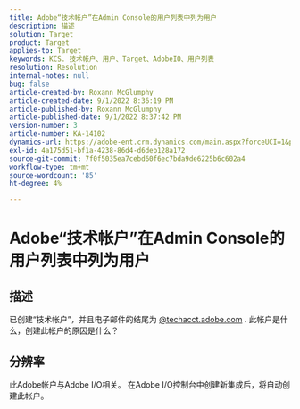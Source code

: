 ```yaml
---
title: Adobe“技术帐户”在Admin Console的用户列表中列为用户
description: 描述
solution: Target
product: Target
applies-to: Target
keywords: KCS. 技术帐户、用户、Target、AdobeIO、用户列表
resolution: Resolution
internal-notes: null
bug: false
article-created-by: Roxann McGlumphy
article-created-date: 9/1/2022 8:36:19 PM
article-published-by: Roxann McGlumphy
article-published-date: 9/1/2022 8:37:42 PM
version-number: 3
article-number: KA-14102
dynamics-url: https://adobe-ent.crm.dynamics.com/main.aspx?forceUCI=1&pagetype=entityrecord&etn=knowledgearticle&id=31fe9eb6-352a-ed11-9db1-002248086a27
exl-id: 4a175d51-bf1a-4238-86d4-d6deb128a172
source-git-commit: 7f0f5035ea7cebd60f6ec7bda9de6225b6c602a4
workflow-type: tm+mt
source-wordcount: '85'
ht-degree: 4%

---
```


# Adobe“技术帐户”在Admin Console的用户列表中列为用户

## 描述


已创建“技术帐户”，并且电子邮件的结尾为 [@techacct.adobe.com](http://techacct.adobe.com) . 此帐户是什么，创建此帐户的原因是什么？


## 分辨率


此Adobe帐户与Adobe I/O相关。 在Adobe I/O控制台中创建新集成后，将自动创建此帐户。
